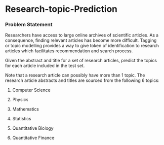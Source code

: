 # Research-topic-Prediction

### Problem Statement
Researchers have access to large online archives of scientific articles. As a consequence, finding relevant articles has become more difficult. Tagging or topic modelling provides a way to give token of identification to research articles which facilitates recommendation and search process.

Given the abstract and title for a set of research articles, predict the topics for each article included in the test set. 

Note that a research article can possibly have more than 1 topic. The research article abstracts and titles are sourced from the following 6 topics: 

1. Computer Science

2. Physics

3. Mathematics

4. Statistics

5. Quantitative Biology

6. Quantitative Finance
